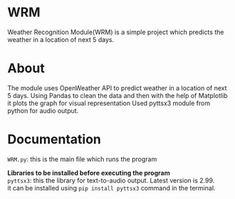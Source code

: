 # WRM
Weather Recognition Module(WRM) is a simple project which predicts the weather in a location of next 5 days.

# About
The module uses OpenWeather API to predict weather in a location of next 5 days.
Using Pandas to clean the data and then with the help of Matplotlib it plots the graph for visual representation
Used pyttsx3 module from python for audio output.

# Documentation  
`WRM.py`: this is the main file which runs the program  

**Libraries to be installed before executing the program**  
`pyttsx3`: this the library for text-to-audio output. Latest version is 2.99.   
it can be installed using `pip install pyttsx3` command in the terminal.
